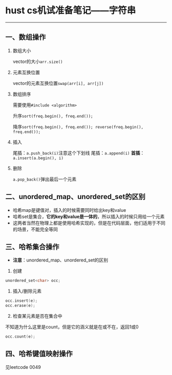 # hust cs机试准备笔记——字符串


---

## 一、数组操作

1. 数组大小

    vector的大小```arr.size()```

2. 元素互换位置

    vector的元素互换位置```swap(arr[i], arr[j])```

3. 数组排序

    需要使用```#include <algorithm>```

    升序```sort(freq.begin(), freq.end());```
    
    降序```sort(freq.begin(), freq.end());
        reverse(freq.begin(), freq.end());```

4. 插入


    尾插：```a.push_back(i)```注意这个下划线
    尾插：```a.append(i)```
    **首插**：```a.insert(a.begin(), i)```


5. 删除

    ```a.pop_back()```弹出最后一个元素

## 二、unordered_map、unordered_set的区别

- 哈希map是键值对，插入的时候需要同时给出key和value
- 哈希set是集合，**它的key和value是一体的**，所以插入的时候只用给一个元素
- 这两者当然在物理上都是使用哈希实现的，但是在代码层面，他们适用于不同的场景，不能完全等同

## 三、哈希集合操作

- **注意**：unordered_map、unordered_set的区别

1. 创建

```cpp
unordered_set<char> occ;
```

1. 插入/删除元素

```cpp
occ.insert(e);
occ.erase(e);
```

2. 检查某元素是否在集合中

不知道为什么这里是count，但是它的涵义就是在或不在，返回1或0

```cpp
occ.count(e);
```


## 四、哈希键值映射操作

见leetcode 0049
